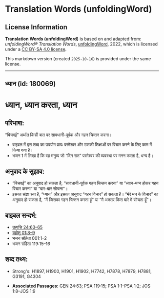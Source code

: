 # Translation Words (unfoldingWord)

## License Information

**Translation Words (unfoldingWord)** is based on and adapted from: _unfoldingWord® Translation Words_, [unfoldingWord](https://unfoldingword.org/utw), 2022, which is licensed under a [CC BY-SA 4.0 license](https://creativecommons.org/licenses/by-sa/4.0/legalcode.en).

This markdown version (created `2025-10-16`) is provided under the same license.



--------------------------------

## ध्यान (id: 180069)

ध्यान, ध्यान करता, ध्यान
========================

परिभाषा:
--------

“बिचवई” अर्थात किसी बात पर सावधानी\-पूर्वक और गहन चिन्तन करना।

* बाइबल में इस शब्द का उपयोग प्रायः परमेश्वर और उसकी शिक्षाओं पर विचार करने के लिए काम में किया गया है।
* भजन 1 में लिखा है कि वह मनुष्य जो “दिन रात” परमेश्वर की व्यवस्था पर मनन करता है, धन्य है।

अनुवाद के सुझाव:
----------------

* “बिचवई” का अनुवाद हो सकता है, “सावधानी\-पूर्वक गहन चिन्तन करना” या “ध्यान\-मग्न होकर गहन विचार करना” या “बार\-बार सोचना”।
* इसका संज्ञा रूप है, “ध्यान” और इसका अनुवाद “गहन विचार” हो सकता है। “मेरे मन के विचार” का अनुवाद हो सकता है, “मैं जिसका गहन चिन्तन करता हूं” या “मै अक्सर किस बारे में सोचता हूँ”।

बाइबल सन्दर्भ:
--------------

* [उत्पत्ति 24:63–65](https://ref.ly/Gen24:63-Gen24:65)
* [यहोशू 01:8–9](https://ref.ly/Josh1:8-Josh1:9)
* भजन संहिता 001:1–2
* भजन संहिता 119:15–16

शब्द तथ्य:
----------

* Strong's: H1897, H1900, H1901, H1902, H7742, H7878, H7879, H7881, G3191, G4304

* **Associated Passages:** GEN 24:63; PSA 119:15; PSA 1:1–PSA 1:2; JOS 1:8–JOS 1:9

